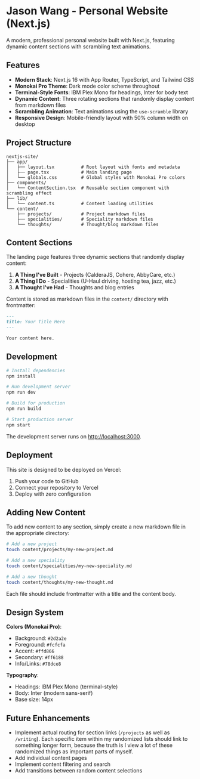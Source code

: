 # Jason Wang - Personal Website (Next.js)

A modern, professional personal website built with Next.js, featuring dynamic content sections with scrambling text animations.

## Features

- **Modern Stack**: Next.js 16 with App Router, TypeScript, and Tailwind CSS
- **Monokai Pro Theme**: Dark mode color scheme throughout
- **Terminal-Style Fonts**: IBM Plex Mono for headings, Inter for body text
- **Dynamic Content**: Three rotating sections that randomly display content from markdown files
- **Scrambling Animation**: Text animations using the `use-scramble` library
- **Responsive Design**: Mobile-friendly layout with 50% column width on desktop

## Project Structure

```
nextjs-site/
├── app/
│   ├── layout.tsx          # Root layout with fonts and metadata
│   ├── page.tsx            # Main landing page
│   └── globals.css         # Global styles with Monokai Pro colors
├── components/
│   └── ContentSection.tsx  # Reusable section component with scrambling effect
├── lib/
│   └── content.ts          # Content loading utilities
└── content/
    ├── projects/           # Project markdown files
    ├── specialities/       # Speciality markdown files
    └── thoughts/           # Thought/blog markdown files
```

## Content Sections

The landing page features three dynamic sections that randomly display content:

1. **A Thing I've Built** - Projects (CalderaJS, Cohere, AbbyCare, etc.)
2. **A Thing I Do** - Specialities (U-Haul driving, hosting tea, jazz, etc.)
3. **A Thought I've Had** - Thoughts and blog entries

Content is stored as markdown files in the `content/` directory with frontmatter:

```markdown
---
title: Your Title Here
---

Your content here.
```

## Development

```bash
# Install dependencies
npm install

# Run development server
npm run dev

# Build for production
npm run build

# Start production server
npm start
```

The development server runs on [http://localhost:3000](http://localhost:3000).

## Deployment

This site is designed to be deployed on Vercel:

1. Push your code to GitHub
2. Connect your repository to Vercel
3. Deploy with zero configuration

## Adding New Content

To add new content to any section, simply create a new markdown file in the appropriate directory:

```bash
# Add a new project
touch content/projects/my-new-project.md

# Add a new speciality
touch content/specialities/my-new-speciality.md

# Add a new thought
touch content/thoughts/my-new-thought.md
```

Each file should include frontmatter with a title and the content body.

## Design System

**Colors (Monokai Pro)**:

- Background: `#2d2a2e`
- Foreground: `#fcfcfa`
- Accent: `#ffd866`
- Secondary: `#ff6188`
- Info/Links: `#78dce8`

**Typography**:

- Headings: IBM Plex Mono (terminal-style)
- Body: Inter (modern sans-serif)
- Base size: 14px

## Future Enhancements

- Implement actual routing for section links (`/projects` as well as `/writing`). Each specific item within my randomized lists should link to something longer form, because the truth is I view a lot of these randomized things as important parts of myself.
- Add individual content pages
- Implement content filtering and search
- Add transitions between random content selections
